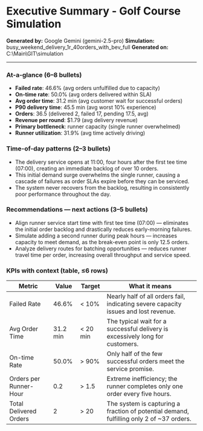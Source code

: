 # Executive Summary - Golf Course Simulation

**Generated by:** Google Gemini (gemini-2.5-pro)
**Simulation:** busy_weekend_delivery_1r_40orders_with_bev_full
**Generated on:** C:\Main\GIT\simulation

---

### At-a-glance (6–8 bullets)
- **Failed rate**: 46.6% (avg orders unfulfilled due to capacity)
- **On-time rate**: 50.0% (avg orders delivered within SLA)
- **Avg order time**: 31.2 min (avg customer wait for successful orders)
- **P90 delivery time**: 45.5 min (avg worst 10% experience)
- **Orders**: 36.5 (delivered 2, failed 17, pending 17.5, avg)
- **Revenue per round**: $1.79 (avg delivery revenue)
- **Primary bottleneck**: runner capacity (single runner overwhelmed)
- **Runner utilization**: 31.9% (avg time actively driving)

### Time-of-day patterns (2–3 bullets)
- The delivery service opens at 11:00, four hours after the first tee time (07:00), creating an immediate backlog of over 10 orders.
- This initial demand surge overwhelms the single runner, causing a cascade of failures as order SLAs expire before they can be serviced.
- The system never recovers from the backlog, resulting in consistently poor performance throughout the day.

### Recommendations — next actions (3–5 bullets)
- Align runner service start time with first tee time (07:00) — eliminates the initial order backlog and drastically reduces early-morning failures.
- Simulate adding a second runner during peak hours — increases capacity to meet demand, as the break-even point is only 12.5 orders.
- Analyze delivery routes for batching opportunities — reduces runner travel time per order, increasing overall throughput and service speed.

### KPIs with context (table, ≤6 rows)
| Metric | Value | Target | What it means |
| - | - | - | - |
| Failed Rate | 46.6% | < 10% | Nearly half of all orders fail, indicating severe capacity issues and lost revenue. |
| Avg Order Time | 31.2 min | < 20 min | The typical wait for a successful delivery is excessively long for customers. |
| On-time Rate | 50.0% | > 90% | Only half of the few successful orders meet the service promise. |
| Orders per Runner-Hour | 0.2 | > 1.5 | Extreme inefficiency; the runner completes only one order every five hours. |
| Total Delivered Orders | 2 | > 20 | The system is capturing a fraction of potential demand, fulfilling only 2 of ~37 orders. |